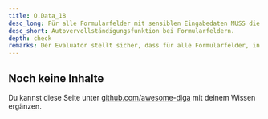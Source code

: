 ```yaml
---
title: O.Data_18
desc_long: Für alle Formularfelder mit sensiblen Eingabedaten MUSS die Autocomplete-Funktion abgeschaltet sein.
desc_short: Autovervollständigungsfunktion bei Formularfeldern.
depth: check
remarks: Der Evaluator stellt sicher, dass für alle Formularfelder, in die sensible Daten eingegeben werden, die Autovervollständigungsfunktion deaktiviert ist.
---
```


## Noch keine Inhalte

Du kannst diese Seite unter [github.com/awesome-diga](https://github.com/awesome-diga/tr-faq) mit deinem Wissen ergänzen.
